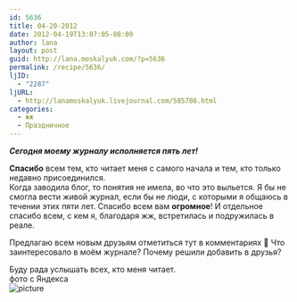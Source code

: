 ```yaml
---
id: 5636
title: 04-20-2012
date: 2012-04-19T13:07:05-08:00
author: lana
layout: post
guid: http://lana.moskalyuk.com/?p=5636
permalink: /recipe/5636/
ljID:
  - "2287"
ljURL:
  - http://lanamoskalyuk.livejournal.com/585708.html
categories:
  - жж
  - Праздничное
---
```

_**Сегодня моему журналу исполняется пять лет!**_

**Спасибо** всем тем, кто читает меня с самого начала и тем, кто только недавно присоединился.  
Когда заводила блог, то понятия не имела, во что это выльется. Я бы не смогла вести живой журнал, если бы не люди, с которыми я общаюсь в течении этих пяти лет. Спасибо всем вам **огромное**! И отдельное спасибо всем, с кем я, благодаря жж, встретилась и подружилась в реале.

Предлагаю всем новым друзьям отметиться тут в комментариях 🙂 Что заинтересовало в моём журнале? Почему решили добавить в друзья?

Буду рада услышать всех, кто меня читает.  
фото с Яндекса  
![picture](http://img-fotki.yandex.ru/get/6106/64116203.24/0_78232_e7ead78f_L)